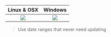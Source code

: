   <table>
    <thead>
      <tr>
        <th>Linux & OSX</th>
        <th>Windows</th>
      </tr>
    </thead>
    <tbody>
      <tr>
        <td align="center">
          <a href="https://travis-ci.org/dawsbot/rainge"><img src="https://api.travis-ci.org/dawsbot/rainge.svg?branch=master"></a>
        </td>
        <td align="center">
          <a href="https://ci.appveyor.com/project/dawsonbotsford/rainge"><img src="https://ci.appveyor.com/api/projects/status/1qjrnuj1tni0osli?svg=true"></a>
        </td>
      </tr>
    </tbody>
  </table>

> Use date ranges that never need updating

<br>
